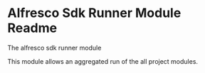 Alfresco Sdk Runner Module Readme
===


The alfresco sdk runner module 

This module allows an aggregated run of the all project modules.

